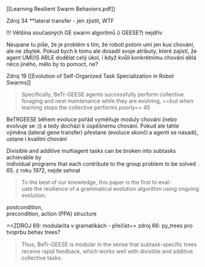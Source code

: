 [[Learning Resilient Swarm Behaviors.pdf]]

Zdroj 34 **lateral transfer - jen zjistit, WTF

!!! Většina současných GE swarm algoritmů (i GEESE?) nejdřív 

Neupane tu píše, že je problém s tím, že roboti potom umí jen kus chování, ale ne zbytek. Pokud bych k tomu ale dosadil svoje atributy, které zajistí, že agent UMÍ/IS ABLE dodělat celý úkol, i když kvůli konkrétnímu chování dělá něco jiného, mělo by to pomoct, ne?

Zdroj 19 [[Evolution of Self-Organized Task Specialization in Robot Swarms]]

>Specifically, BeTr-GEESE
agents successfully perform collective foraging and nest maintenance while they
are evolving, ==but when learning stops the collective performs poorly== 45

BeTRGEESE během evoluce pořád vyměňuje moduly chování (nebo evolvuje se :)) a tedy dochází k úspěšnému chování. Pokud ale tahle výměna (lateral gene transfer) přestane (evoluce skončí a agenti se nasadí), ustane i kvalitní chování

Divisible and additive multiagent tasks can be broken into subtasks achievable by  
individual programs that each contribute to the group problem to be solved 65.
z roku 1972, nejde sehnat

> To the best of our knowledge, this paper is the first to eval-  
uate the resilience of a grammatical evolution algorithm using ongoing evolution.

postcondition,  
precondition, action (PPA) structure  

==ZDROJ 69: modularita v gramatikách - přečíst==
zdroj 66: py_trees pro tvoprbu behav trees?

> Thus, BeTr-GEESE is modular in the sense that subtask-speciﬁc trees receive
rapid feedback, which works well with divisible and additive collective tasks.
